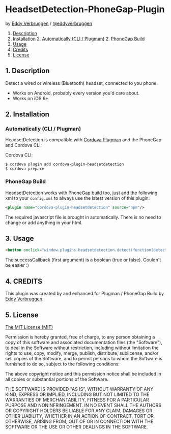 # HeadsetDetection-PhoneGap-Plugin

by [Eddy Verbruggen](http://www.x-services.nl) / [@eddyverbruggen](http://www.twitter.com/eddyverbruggen)

1. [Description](https://github.com/EddyVerbruggen/HeadsetDetection-PhoneGap-Plugin#1-description)
2. [Installation](https://github.com/EddyVerbruggen/HeadsetDetection-PhoneGap-Plugin#2-installation)
	2. [Automatically (CLI / Plugman)](https://github.com/EddyVerbruggen/HeadsetDetection-PhoneGap-Plugin#automatically-cli--plugman)
	2. [PhoneGap Build](https://github.com/EddyVerbruggen/HeadsetDetection-PhoneGap-Plugin#phonegap-build)
3. [Usage](https://github.com/EddyVerbruggen/HeadsetDetection-PhoneGap-Plugin#3-usage)
4. [Credits](https://github.com/EddyVerbruggen/HeadsetDetection-PhoneGap-Plugin#4-credits)
5. [License](https://github.com/EddyVerbruggen/HeadsetDetection-PhoneGap-Plugin#5-license)

## 1. Description

Detect a wired or wireless (Bluetooth) headset, connected to you phone.

* Works on Android, probably every version you'd care about.
* Works on iOS 6+

## 2. Installation

### Automatically (CLI / Plugman)
HeadsetDetection is compatible with [Cordova Plugman](https://github.com/apache/cordova-plugman) and the PhoneGap and Cordova CLI:

Cordova CLI:

```
$ cordova plugin add cordova-plugin-headsetdetection
$ cordova prepare
```

### PhoneGap Build

HeadsetDetection works with PhoneGap build too, just add the following xml to your `config.xml` to always use the latest version of this plugin:

```xml
<plugin name="cordova-plugin-headsetdetection" source="npm"/>
```

The required javascript file is brought in automatically. There is no need to change or add anything in your html.

## 3. Usage
```html
<button onclick="window.plugins.headsetdetection.detect(function(detected) {alert(detected)})">headphone detected?</button>
```
The successCallback (first argument) is a boolean (true or false). Couldn't be easier :)

## 4. CREDITS ##

This plugin was created by and enhanced for Plugman / PhoneGap Build by [Eddy Verbruggen](http://www.x-services.nl).

## 5. License

[The MIT License (MIT)](http://www.opensource.org/licenses/mit-license.html)

Permission is hereby granted, free of charge, to any person obtaining a copy
of this software and associated documentation files (the "Software"), to deal
in the Software without restriction, including without limitation the rights
to use, copy, modify, merge, publish, distribute, sublicense, and/or sell
copies of the Software, and to permit persons to whom the Software is
furnished to do so, subject to the following conditions:

The above copyright notice and this permission notice shall be included in
all copies or substantial portions of the Software.

THE SOFTWARE IS PROVIDED "AS IS", WITHOUT WARRANTY OF ANY KIND, EXPRESS OR
IMPLIED, INCLUDING BUT NOT LIMITED TO THE WARRANTIES OF MERCHANTABILITY,
FITNESS FOR A PARTICULAR PURPOSE AND NONINFRINGEMENT. IN NO EVENT SHALL THE
AUTHORS OR COPYRIGHT HOLDERS BE LIABLE FOR ANY CLAIM, DAMAGES OR OTHER
LIABILITY, WHETHER IN AN ACTION OF CONTRACT, TORT OR OTHERWISE, ARISING FROM,
OUT OF OR IN CONNECTION WITH THE SOFTWARE OR THE USE OR OTHER DEALINGS IN
THE SOFTWARE.
